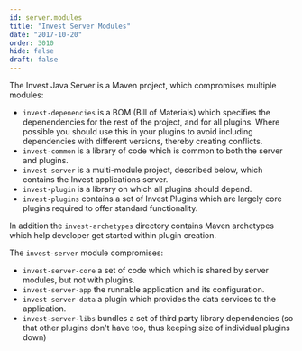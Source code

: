 ```yaml
---
id: server.modules
title: "Invest Server Modules"
date: "2017-10-20"
order: 3010
hide: false
draft: false
---
```


The Invest Java Server is a Maven project, which compromises multiple modules:

* `invest-depenencies` is a BOM (Bill of Materials) which specifies the depenendencies for the rest of the project, and for all plugins. Where possible you should use this in your plugins to avoid including dependencies with different versions, thereby creating conflicts.
* `invest-common` is a library of code which is common to both the server and plugins.
* `invest-server` is a multi-module project, described below, which contains the Invest applications server.
* `invest-plugin` is a library on which all plugins should depend.
* `invest-plugins` contains a set of Invest Plugins which are largely core plugins required to offer standard functionality.

In addition the `invest-archetypes` directory contains Maven archetypes which help developer get started within plugin creation.

The `invest-server` module compromises:

* `invest-server-core` a set of code which which is shared by server modules, but not with plugins.
* `invest-server-app` the runnable application and its configuration.
* `invest-server-data` a plugin which provides the data services to the application. 
* `invest-server-libs` bundles a set of third party library dependencies (so that other plugins don't have too, thus keeping size of individual plugins down)
